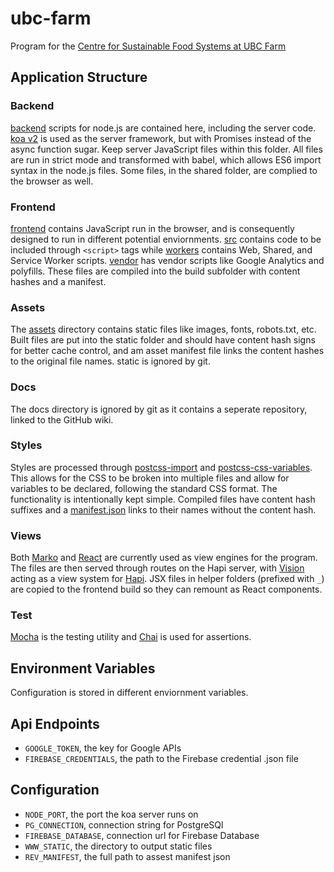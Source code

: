 # ubc-farm
Program for the [Centre for Sustainable Food Systems at UBC Farm](http://ubcfarm.ubc.ca/)

## Application Structure ##

### Backend
[backend](backend) scripts for node.js are contained here, including the server code. [koa v2](https://github.com/koajs/koa/tree/v2.x) is used as the server framework, but with Promises instead of the async function sugar. Keep server JavaScript files within this folder. All files are run in strict mode and transformed with babel, which allows ES6 import syntax in the node.js files. Some files, in the shared folder, are complied to the browser as well.

### Frontend
[frontend](frontend) contains JavaScript run in the browser, and is consequently designed to run in different potential enviornments. [src](frontend/src) contains code to be included through `<script>` tags while [workers](frontend/workers) contains Web, Shared, and Service Worker scripts. [vendor](frontend/vendor) has vendor scripts like Google Analytics and polyfills. These files are compiled into the build subfolder with content hashes and a manifest. 

### Assets
The [assets](assets) directory contains static files like images, fonts, robots.txt, etc. Built files are put into the static folder and should have content hash signs for better cache control, and am asset manifest file links the content hashes to the original file names. static is ignored by git.

### Docs
The docs directory is ignored by git as it contains a seperate repository, linked to the GitHub wiki.

### Styles
Styles are processed through [postcss-import](https://github.com/postcss/postcss-import) and [postcss-css-variables](https://github.com/MadLittleMods/postcss-css-variables). This allows for the CSS to be broken into multiple files and allow for variables to be declared, following the standard CSS format. The functionality is intentionally kept simple. Compiled files have content hash suffixes and a [manifest.json](static/manifest.json) links to their names without the content hash.

### Views
Both [Marko](http://markojs.com/) and [React](https://facebook.github.io/react/index.html) are currently used as view engines for the program. The files are then served through routes on the Hapi server, with [Vision](https://github.com/hapijs/vision) acting as a view system for [Hapi](https://github.com/hapijs/hapi). JSX files in helper folders (prefixed with `_`) are copied to the frontend build so they can remount as React components.

### Test
[Mocha](mochajs.org) is the testing utility and [Chai](http://chaijs.com/) is used for assertions. 

## Environment Variables ##
Configuration is stored in different enviornment variables.

## Api Endpoints
* `GOOGLE_TOKEN`, the key for Google APIs
* `FIREBASE_CREDENTIALS`, the path to the Firebase credential .json file

## Configuration
* `NODE_PORT`, the port the koa server runs on
* `PG_CONNECTION`, connection string for PostgreSQl
* `FIREBASE_DATABASE`, connection url for Firebase Database
* `WWW_STATIC`, the directory to output static files
* `REV_MANIFEST`, the full path to assest manifest json